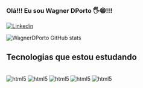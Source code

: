 ### Olá!!! Eu sou Wagner DPorto 🖐️😁!!! 

[![Linkedin](https://img.shields.io/badge/LinkedIn-0077B5?style=for-the-badge&logo=linkedin&logoColor=white)](www.linkedin.com/in/wagner-dporto-816144258)

![WagnerDPorto GitHub stats](https://github-readme-stats.vercel.app/api?username=WagnerDPorto&show_icons=true&theme=merko)

## Tecnologias que estou estudando 

<div style="display: inline_block"><br/>
  <img align="center" alt="html5" src="https://img.shields.io/badge/HTML5-E34F26?style=for-the-badge&logo=html5&logoColor=white" />
  <img align="center" alt="html5" src="https://img.shields.io/badge/CSS3-1572B6?style=for-the-badge&logo=css3&logoColor=white" />
  <img align="center" alt="html5" src="https://img.shields.io/badge/PHP-777BB4?style=for-the-badge&logo=php&logoColor=white" />
  <img align="center" alt="html5" src="https://img.shields.io/badge/MySQL-00000F?style=for-the-badge&logo=mysql&logoColor=white" />
  <img align="center" alt="html5" src="https://img.shields.io/badge/Laravel-FF2D20?style=for-the-badge&logo=laravel&logoColor=white" />
</div>
